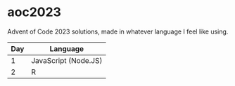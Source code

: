 # aoc2023
Advent of Code 2023 solutions, made in whatever language I feel like using.

| Day | Language |
| --- | -------- |
| 1 | JavaScript (Node.JS) |
| 2 | R |
